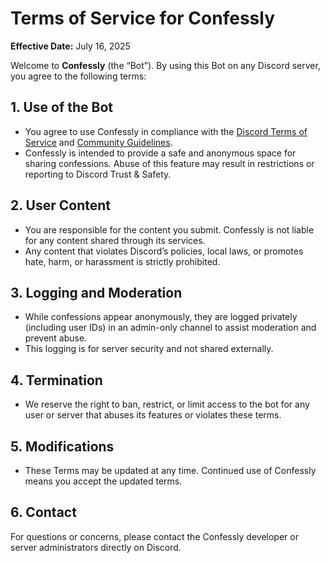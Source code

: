 # Terms of Service for Confessly

**Effective Date:** July 16, 2025

Welcome to **Confessly** (the “Bot”). By using this Bot on any Discord server, you agree to the following terms:

## 1. Use of the Bot
- You agree to use Confessly in compliance with the [Discord Terms of Service](https://discord.com/terms) and [Community Guidelines](https://discord.com/guidelines).
- Confessly is intended to provide a safe and anonymous space for sharing confessions. Abuse of this feature may result in restrictions or reporting to Discord Trust & Safety.

## 2. User Content
- You are responsible for the content you submit. Confessly is not liable for any content shared through its services.
- Any content that violates Discord’s policies, local laws, or promotes hate, harm, or harassment is strictly prohibited.

## 3. Logging and Moderation
- While confessions appear anonymously, they are logged privately (including user IDs) in an admin-only channel to assist moderation and prevent abuse.
- This logging is for server security and not shared externally.

## 4. Termination
- We reserve the right to ban, restrict, or limit access to the bot for any user or server that abuses its features or violates these terms.

## 5. Modifications
- These Terms may be updated at any time. Continued use of Confessly means you accept the updated terms.

## 6. Contact
For questions or concerns, please contact the Confessly developer or server administrators directly on Discord.
